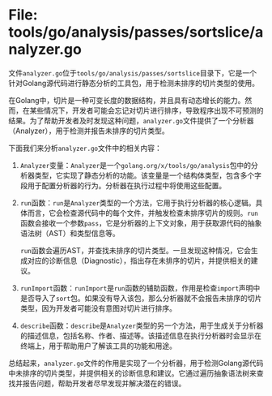# File: tools/go/analysis/passes/sortslice/analyzer.go

文件`analyzer.go`位于`tools/go/analysis/passes/sortslice`目录下，它是一个针对Golang源代码进行静态分析的工具包，用于检测未排序的切片类型的使用。

在Golang中，切片是一种可变长度的数据结构，并且具有动态增长的能力。然而，在某些情况下，开发者可能会忘记对切片进行排序，导致程序出现不可预测的结果。为了帮助开发者及时发现这种问题，`analyzer.go`文件提供了一个分析器（Analyzer），用于检测并报告未排序的切片类型。

下面我们来分析`analyzer.go`文件中的相关内容：

1. `Analyzer`变量：`Analyzer`是一个`golang.org/x/tools/go/analysis`包中的分析器类型，它实现了静态分析的功能。该变量是一个结构体类型，包含多个字段用于配置分析器的行为。分析器在执行过程中将使用这些配置。

2. `run`函数：`run`是`Analyzer`类型的一个方法，它用于执行分析器的核心逻辑。具体而言，它会检查源代码中的每个文件，并触发检查未排序切片的规则。`run`函数会接收一个参数`pass`，它是分析器的上下文对象，用于获取源代码的抽象语法树（AST）和类型信息等。

   `run`函数会遍历AST，并查找未排序的切片类型。一旦发现这种情况，它会生成对应的诊断信息（Diagnostic），指出存在未排序的切片，并提供相关的建议。

3. `runImport`函数：`runImport`是`run`函数的辅助函数，作用是检查`import`声明中是否导入了`sort`包。如果没有导入该包，那么分析器就不会报告未排序的切片类型，因为开发者可能没有意图对切片进行排序。

4. `describe`函数：`describe`是`Analyzer`类型的另一个方法，用于生成关于分析器的描述信息，包括名称、作者、描述等。该描述信息在执行分析器时会显示在终端上，用于帮助用户了解该工具的功能和用途。

总结起来，`analyzer.go`文件的作用是实现了一个分析器，用于检测Golang源代码中未排序的切片类型，并提供相关的诊断信息和建议。它通过遍历抽象语法树来查找并报告问题，帮助开发者尽早发现并解决潜在的错误。

